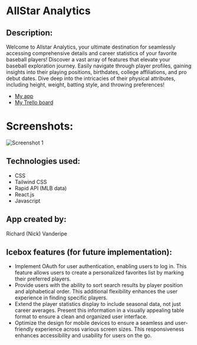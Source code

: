 # AllStar Analytics

## Description:
Welcome to Allstar Analytics, your ultimate destination for seamlessly accessing comprehensive details and career statistics of your favorite baseball players! Discover a vast array of features that elevate your baseball exploration journey. Easily navigate through player profiles, gaining insights into their playing positions, birthdates, college affiliations, and pro debut dates. Dive deep into the intricacies of their physical attributes, including height, weight, batting style, and throwing preferences!

- [My app](https://tiny-faun-82bd85.netlify.app/)
- [My Trello board](https://trello.com/b/hxpv54sd/project-3-allstar-analytics-mlb)

# Screenshots:

![Screenshot 1](https://nvandy23.github.io/Allstar-analytics/assets/screenshot1.jpg)





## Technologies used:
- CSS
- Tailwind CSS
- Rapid API (MLB data)
- React.js
- Javascript

## App created by:
Richard (Nick) Vanderipe

## Icebox features (for future implementation):
- Implement OAuth for user authentication, enabling users to log in. This feature allows users to create a personalized favorites list by marking their preferred players.
- Provide users with the ability to sort search results by player position and alphabetical order. This additional flexibility enhances the user experience in finding specific players.
- Extend the player statistics display to include seasonal data, not just career averages. Present this information in a visually appealing table format to ensure a clean and organized user interface.
- Optimize the design for mobile devices to ensure a seamless and user-friendly experience across various screen sizes. This responsiveness enhances accessibility and usability for users on the go.

